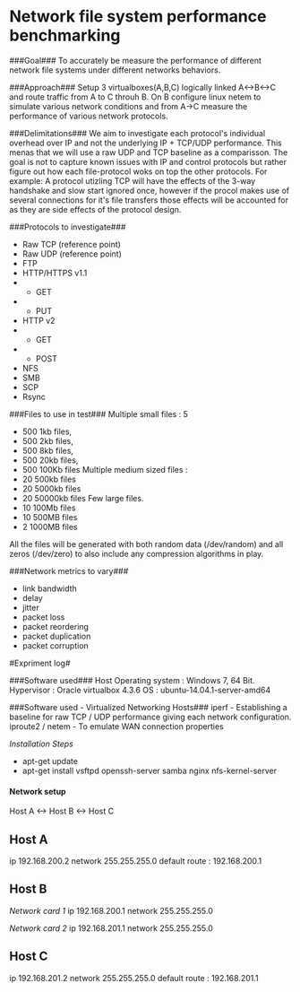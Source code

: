 Network file system performance benchmarking
====================
###Goal###
To accurately be measure the performance of different network file systems under different networks behaviors.

###Approach###
Setup 3 virtualboxes(A,B,C) logically linked A<->B<->C and route traffic from A to C throuh B. On B configure linux netem to simulate various network conditions and from A->C measure the performance of various network protocols. 

###Delimitations###
We aim to investigate each protocol's individual overhead over IP and not the underlying IP + TCP/UDP performance. This menas that we will use a raw UDP and TCP baseline as a comparisson. The goal is not to capture known issues with IP and control protocols but rather figure out how each file-protocol woks on top the other protocols. 
For example: A protocol utizling TCP will have the effects of the 3-way handshake and slow start ignored once, however if the procol makes use of several connections for it's file transfers those effects will be accounted for as they are side effects of the protocol design.  

###Protocols to investigate###
* Raw TCP (reference point) 
* Raw UDP (reference point)
* FTP
* HTTP/HTTPS v1.1
* * GET
* * PUT 
* HTTP v2
* * GET
* * POST
* NFS 
* SMB
* SCP
* Rsync


###Files to use in test###
Multiple small files : 5
* 500 1kb files, 
* 500 2kb files, 
* 500 8kb files, 
* 500 20kb files, 
* 500 100Kb files
Multiple medium sized files : 
* 20 500kb files 
* 20 5000kb files
* 20 50000kb files
Few large files. 
* 10 100Mb files 
* 10 500MB files
* 2 1000MB files

All the files will be generated with both random data (/dev/random) and all zeros (/dev/zero) to also include any compression algorithms in play.


###Network metrics to vary###
* link bandwidth
* delay
* jitter 
* packet loss
* packet reordering 
* packet duplication
* packet corruption


#Expriment log#

###Software used###
Host Operating system : Windows 7, 64 Bit.
Hypervisor : Oracle virtualbox 4.3.6
OS : ubuntu-14.04.1-server-amd64

###Software used - Virtualized Networking Hosts###
iperf - Establishing a baseline for raw TCP / UDP performance giving each network configuration. 
iproute2 / netem - To emulate WAN connection properties

*Installation Steps*
 * apt-get update
 * apt-get install vsftpd openssh-server samba nginx nfs-kernel-server

#### Network setup ####

Host A <-> Host B <-> Host C

## Host A ##
ip 192.168.200.2
network 255.255.255.0
default route : 192.168.200.1

## Host B ##
*Network card 1*
ip 192.168.200.1
network 255.255.255.0

*Network card 2*
ip 192.168.201.1
network 255.255.255.0

## Host C ##
ip 192.168.201.2
network 255.255.255.0
default route : 192.168.201.1

